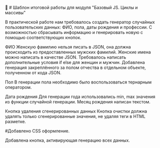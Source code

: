 🚀 # Шаблон итоговой работы для модуля "Базовый JS. Циклы и массивы"

В практической работе нам требовалось создать генератор случайных пользовательских данных: ФИО, пола, даты рождения и профессии. С возможностью сбрасывать информацию и генерировать новую с помощью соответствующих кнопок.

ФИО
Женскую фамилию нельзя писать в JSON, она должна происходить из предоставленных мужских фамилий. Женские имена можно написать в качестве JSON. Требовалось написать дополнительные условия if else для женщин и мужчин. Добавлена генерация закреплённого за полом отчества в отдельном объекте, полученном от кода JSON.

Пол
В генерации пола необходимо было воспользоваться тернарным оператором.

Дата рождения
Для генерации года использовались min, max значения из функции случайной генерации. Месяц рождения написан текстом.

Кнопка удаления сгенерированных данных
Кнопка очистки должна удалять только сгенерированные значения, не удаляя теги в HTML разметке.

#Добавлено CSS оформление.

Добавлена кнопка, активирующая генерацию всех данных.
